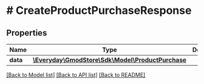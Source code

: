 # # CreateProductPurchaseResponse

## Properties

Name | Type | Description | Notes
------------ | ------------- | ------------- | -------------
**data** | [**\Everyday\GmodStore\Sdk\Model\ProductPurchase**](ProductPurchase.md) |  |

[[Back to Model list]](../../README.md#models) [[Back to API list]](../../README.md#endpoints) [[Back to README]](../../README.md)
